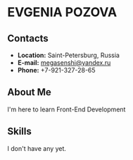 # EVGENIA POZOVA

## Contacts
* __Location:__ Saint-Petersburg, Russia
* __E-mail:__ megasenshi@yandex.ru
* __Phone:__ +7-921-327-28-65

## About Me
I'm here to learn Front-End Development
## Skills
I don't have any yet.